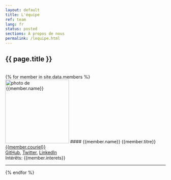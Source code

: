 ```yaml
---
layout: default
title: L'équipe
ref: team
lang: fr
status: posted
sections: À propos de nous
permalink: /lequipe.html
---
```


## {{ page.title }}

<br>
{% for member in site.data.members %}

<br>
<img src="{{member.picture_path}}" height="200" width="200" alt="photo de {{member.name}}">   
#### {{member.name}}  
{{member.titre}}
<br><a href="mailto:{{member.couriel}}">{{member.couriel}}</a>
<br><a href="https://github.com/{{member.github}}"> GitHub</a>, 
<a href="https://twitter.com/{{member.twitter}}"> Twitter</a>, 
<a href="https://ca.linkedin.com/in/{{member.linkedin}}"> LinkedIn</a>
<br>Intérêts: {{member.interets}}
<hr>
{% endfor %}


